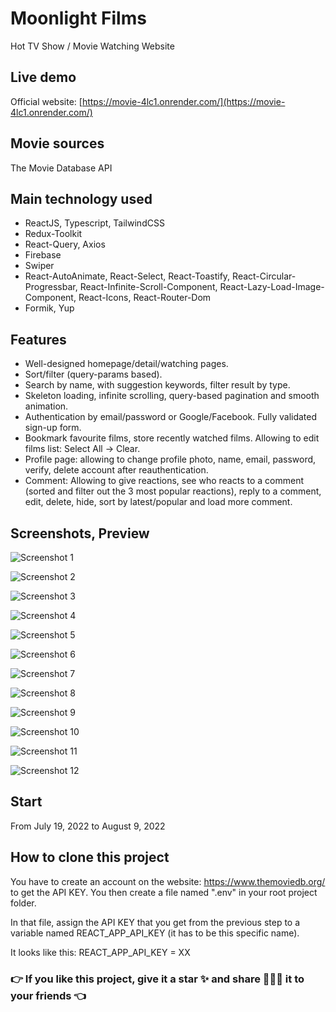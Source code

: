 # Moonlight Films

Hot TV Show / Movie Watching Website

## Live demo

Official website: [https://movie-4lc1.onrender.com/](https://movie-4lc1.onrender.com/)

## Movie sources

The Movie Database API

## Main technology used
- ReactJS, Typescript, TailwindCSS
- Redux-Toolkit
- React-Query, Axios
- Firebase
- Swiper
- React-AutoAnimate, React-Select, React-Toastify, React-Circular-Progressbar, React-Infinite-Scroll-Component, React-Lazy-Load-Image-Component, React-Icons, React-Router-Dom
- Formik, Yup

## Features

- Well-designed homepage/detail/watching pages.
- Sort/filter (query-params based).
- Search by name, with suggestion keywords, filter result by type.
- Skeleton loading, infinite scrolling, query-based pagination and smooth animation.
- Authentication by email/password or Google/Facebook. Fully validated sign-up form.
- Bookmark favourite films, store recently watched films. Allowing to edit films list: Select All -> Clear.
- Profile page: allowing to change profile photo, name, email, password, verify, delete account after reauthentication.
- Comment: Allowing to give reactions, see who reacts to a comment (sorted and filter out the 3 most popular reactions), reply to a comment, edit, delete, hide, sort by latest/popular and load more comment.

## Screenshots, Preview

![Screenshot 1](https://i.ibb.co/4WM6xSp/home.png)

![Screenshot 2](https://i.ibb.co/CB0694y/detail.png)

![Screenshot 3](https://i.ibb.co/Vxf85Kh/watch.png)

![Screenshot 4](https://i.ibb.co/B2yQtvZ/explore.png)

![Screenshot 5](https://i.ibb.co/NY0kLHD/bookmark.png)

![Screenshot 6](https://i.ibb.co/P5pzbzf/search.png)

![Screenshot 7](https://i.ibb.co/kqc377t/profile.png)

![Screenshot 8](https://i.ibb.co/HzWYzVB/comment.png)

![Screenshot 9](https://i.ibb.co/5BhLp4x/auth.png)

![Screenshot 10](https://i.ibb.co/fGgp0P0/moonlight.png)

![Screenshot 11](https://i.ibb.co/z6JSPYj/404.png)

![Screenshot 12](https://i.ibb.co/LrYHgCF/mobile.png)

## Start

From July 19, 2022 to August 9, 2022

## How to clone this project

You have to create an account on the website: https://www.themoviedb.org/ to get the API KEY. You then create a file named ".env" in your root project folder.

In that file, assign the API KEY that you get from the previous step to a variable named REACT_APP_API_KEY (it has to be this specific name).

It looks like this:
REACT_APP_API_KEY = XX

### 👉 If you like this project, give it a star ✨ and share 👨🏻‍💻 it to your friends 👈

